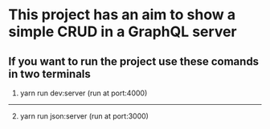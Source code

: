 # This project has an aim to show a simple CRUD in a GraphQL server

## If you want to run the project use these comands in two terminals
1. yarn run dev:server (run at port:4000)
---
2. yarn run json:server (run at port:3000)
